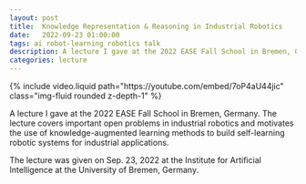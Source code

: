 ```yaml
---
layout: post
title:  Knowledge Representation & Reasoning in Industrial Robotics
date:   2022-09-23 01:00:00
tags: ai robot-learning robotics talk
description: A lecture I gave at the 2022 EASE Fall School in Bremen, Germany, on the combination of explicit knowledge representation, reasoning and deep learning for industrial robotics.
categories: lecture
---
```


<div class="row mt-3">
    <div class="col-sm mt-3 mt-md-0" style="display: flex; justify-content: center;">
        {% include video.liquid path="https://youtube.com/embed/7oP4aU44jic" class="img-fluid rounded z-depth-1" %}
    </div>
</div>

A lecture I gave at the 2022 EASE Fall School in Bremen, Germany. The lecture covers important open problems in industrial robotics and motivates the use of knowledge-augmented learning methods to build self-learning robotic systems for industrial applications.

The lecture was given on Sep. 23, 2022 at the Institute for Artificial Intelligence at the University of Bremen, Germany.

